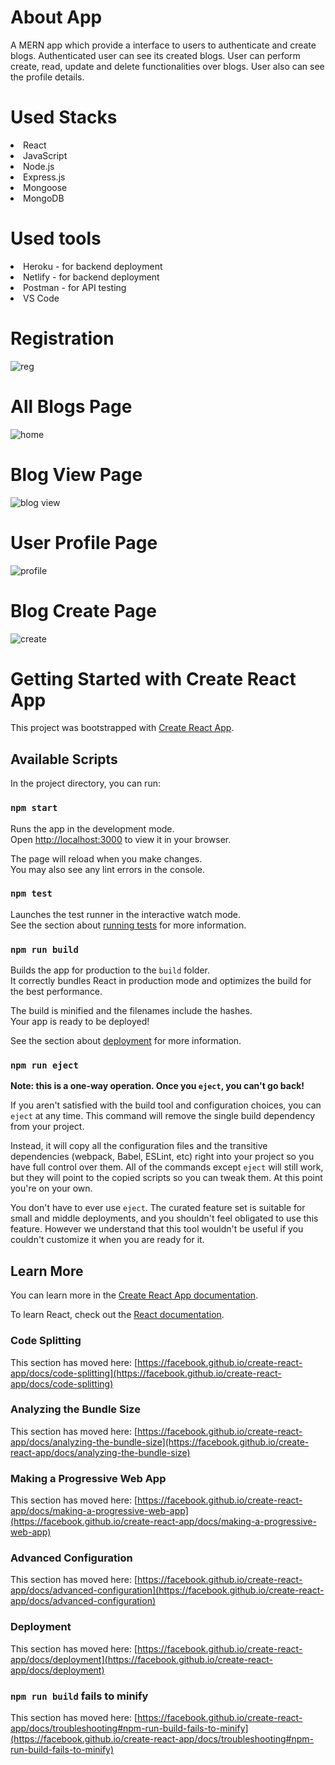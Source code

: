 
# About App

A MERN app which provide a interface to users to authenticate and create blogs. Authenticated user can see its created blogs. User can perform create, read, update and delete functionalities over blogs.
User also can see the profile details.

# Used Stacks
<li>React</li>
<li>JavaScript</li>
<li>Node.js</li>
<li>Express.js</li>
<li>Mongoose</li>
<li>MongoDB</li>

# Used tools
<li>Heroku - for backend deployment</li>
<li>Netlify - for backend deployment</li>
<li>Postman - for API testing</li>
<li>VS Code </li>


# Registration 
![reg](https://user-images.githubusercontent.com/57341544/204276232-821a6d81-b7e1-4e2d-851c-4b106f751628.png)

# All Blogs Page
![home](https://user-images.githubusercontent.com/57341544/204519606-fd1d3b45-79f5-4c8d-8f46-33770e867560.png)

# Blog View Page
![blog view](https://user-images.githubusercontent.com/57341544/204259233-2e8bc103-5734-496a-9cae-b224777b946f.png)

# User Profile Page
![profile](https://user-images.githubusercontent.com/57341544/204268691-aa91ed2b-21df-4ff4-9389-01367a68ea70.png)


# Blog Create Page
![create](https://user-images.githubusercontent.com/57341544/204523589-afb7ca61-ca2f-46da-b6b1-f0599ac48679.png)

# Getting Started with Create React App

This project was bootstrapped with [Create React App](https://github.com/facebook/create-react-app).

## Available Scripts

In the project directory, you can run:

### `npm start`

Runs the app in the development mode.\
Open [http://localhost:3000](http://localhost:3000) to view it in your browser.

The page will reload when you make changes.\
You may also see any lint errors in the console.

### `npm test`

Launches the test runner in the interactive watch mode.\
See the section about [running tests](https://facebook.github.io/create-react-app/docs/running-tests) for more information.

### `npm run build`

Builds the app for production to the `build` folder.\
It correctly bundles React in production mode and optimizes the build for the best performance.

The build is minified and the filenames include the hashes.\
Your app is ready to be deployed!

See the section about [deployment](https://facebook.github.io/create-react-app/docs/deployment) for more information.

### `npm run eject`

**Note: this is a one-way operation. Once you `eject`, you can't go back!**

If you aren't satisfied with the build tool and configuration choices, you can `eject` at any time. This command will remove the single build dependency from your project.

Instead, it will copy all the configuration files and the transitive dependencies (webpack, Babel, ESLint, etc) right into your project so you have full control over them. All of the commands except `eject` will still work, but they will point to the copied scripts so you can tweak them. At this point you're on your own.

You don't have to ever use `eject`. The curated feature set is suitable for small and middle deployments, and you shouldn't feel obligated to use this feature. However we understand that this tool wouldn't be useful if you couldn't customize it when you are ready for it.

## Learn More

You can learn more in the [Create React App documentation](https://facebook.github.io/create-react-app/docs/getting-started).

To learn React, check out the [React documentation](https://reactjs.org/).

### Code Splitting

This section has moved here: [https://facebook.github.io/create-react-app/docs/code-splitting](https://facebook.github.io/create-react-app/docs/code-splitting)

### Analyzing the Bundle Size

This section has moved here: [https://facebook.github.io/create-react-app/docs/analyzing-the-bundle-size](https://facebook.github.io/create-react-app/docs/analyzing-the-bundle-size)

### Making a Progressive Web App

This section has moved here: [https://facebook.github.io/create-react-app/docs/making-a-progressive-web-app](https://facebook.github.io/create-react-app/docs/making-a-progressive-web-app)

### Advanced Configuration

This section has moved here: [https://facebook.github.io/create-react-app/docs/advanced-configuration](https://facebook.github.io/create-react-app/docs/advanced-configuration)

### Deployment

This section has moved here: [https://facebook.github.io/create-react-app/docs/deployment](https://facebook.github.io/create-react-app/docs/deployment)

### `npm run build` fails to minify

This section has moved here: [https://facebook.github.io/create-react-app/docs/troubleshooting#npm-run-build-fails-to-minify](https://facebook.github.io/create-react-app/docs/troubleshooting#npm-run-build-fails-to-minify)

